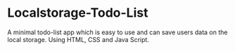 # Localstorage-Todo-List
A minimal todo-list app which is easy to use and can save users data on the local storage. Using HTML, CSS and Java Script.
